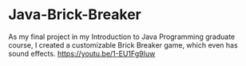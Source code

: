 # Java-Brick-Breaker
As my final project in my Introduction to Java Programming graduate course, I created a customizable Brick Breaker game, which even has sound effects.
https://youtu.be/1-EU1Fg9Iuw
